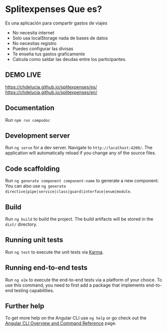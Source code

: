 # Splitexpenses Que es?

Es una aplicación para compartir gastos de viajes

- No necesita internet
- Solo usa localStorage nada de bases de datos
- No necesitas registro
- Puedes configurar las divisas
- Te enseña tus gastos graficamente
- Calcula como saldar las deudas entre los participantes.

## DEMO LIVE
https://chdelucia.github.io/splitexpenses/es/
https://chdelucia.github.io/splitexpenses/en/

## Documentation

Run `npm run compodoc` 

## Development server

Run `ng serve` for a dev server. Navigate to `http://localhost:4200/`. The application will automatically reload if you change any of the source files.

## Code scaffolding

Run `ng generate component component-name` to generate a new component. You can also use `ng generate directive|pipe|service|class|guard|interface|enum|module`.

## Build

Run `ng build` to build the project. The build artifacts will be stored in the `dist/` directory.

## Running unit tests

Run `ng test` to execute the unit tests via [Karma](https://karma-runner.github.io).

## Running end-to-end tests

Run `ng e2e` to execute the end-to-end tests via a platform of your choice. To use this command, you need to first add a package that implements end-to-end testing capabilities.

## Further help

To get more help on the Angular CLI use `ng help` or go check out the [Angular CLI Overview and Command Reference](https://angular.io/cli) page.
